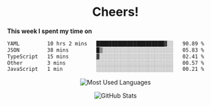 <h1 align="center">Cheers!</h1>

**This week I spent my time on**
<!--START_SECTION:waka-->

```txt
YAML         10 hrs 2 mins   ██████████████████████▓░░   90.89 %
JSON         38 mins         █▒░░░░░░░░░░░░░░░░░░░░░░░   05.83 %
TypeScript   15 mins         ▓░░░░░░░░░░░░░░░░░░░░░░░░   02.41 %
Other        3 mins          ░░░░░░░░░░░░░░░░░░░░░░░░░   00.57 %
JavaScript   1 min           ░░░░░░░░░░░░░░░░░░░░░░░░░   00.21 %
```

<!--END_SECTION:waka-->

<p align="center"><img src="https://github-readme-stats.vercel.app/api/top-langs/?username=thnkrn&layout=compact&hide=html&theme=tokyonight" alt="Most Used Languages" /></p>

<p align="center"><img src="https://github-readme-stats.vercel.app/api?username=thnkrn&show_icons=true&count_private=true&theme=tokyonight&show=reviews&hide_rank=false&rank_icon=github" alt="GitHub Stats" /></p>

<!-- <p align="center"><a href="https://wakatime.com"><img src="https://wakatime.com/share/@thnkrn/40092326-d1bd-471b-89da-9a7c63939402.png" /></p>
 -->
